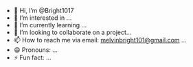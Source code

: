 - 👋 Hi, I’m @Bright1017
- 👀 I’m interested in ...
- 🌱 I’m currently learning ...
- 💞️ I’m looking to collaborate on a project...
- 📫 How to reach me via email: melvinbright101@gmail.com ...
- 😄 Pronouns: ...
- ⚡ Fun fact: ...

<!---
Bright1017/Bright1017 is a ✨ special ✨ repository because its `README.md` (this file) appears on your GitHub profile.
You can click the Preview link to take a look at your changes.
--->